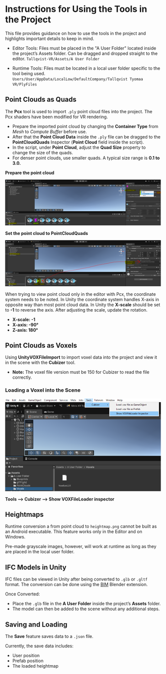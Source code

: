 Instructions for Using the Tools in the Project
============

This file provides guidance on how to use the tools in the project and highlights important details to keep in mind.

- Editor Tools:
Files must be placed in the "A User Folder" located inside the project’s Assets folder. Can be dragged and dropped straight to the editor.
`Tallqvist-VR/Assets/A User Folder`

- Runtime Tools:
Files must be located in a local user folder specific to the tool being used.
`Users/User/AppData/LocalLow/DefaultCompany/Tallqvist Tyomaa VR/PlyFiles`

Point Clouds as Quads
---------------------

The **Pcx** tool is used to import `.ply` point cloud files into the project. The Pcx shaders have been modified for VR rendering.

- Prepare the imported point cloud by changing the **Container Type** from *Mesh* to *Compute Buffer* before use. 
- After that the **Point Cloud Data** inside the `.ply` file can be dragged to the **PointCloudQuads** Inspector (**Point Cloud** field inside the script).
- In the script, under **Point Cloud**, adjust the **Quad Size** property to change the size of the quads.
- For denser point clouds, use smaller quads. A typical size range is **0.1 to 3.0.**

**Prepare the point cloud**

![Image of the Cubizer in use](/Images/PointQuadInstruction1.PNG)

**Set the point cloud to PointCloudQuads**

![Image of the Cubizer in use](/Images/PointQuadInstruction2.PNG)

When trying to view point cloud only in the editor with Pcx, the coordinate system needs to be noted. In Unity the coordinate system handles X-axis in opposite way than most point cloud data. In Unity the **X-scale** should be set to **-1** to reverse the axis. 
After adjusting the scale, update the rotation. 
- **X-scale: -1**
- **X-axis: -90°**
- **Z-axis: 180°**

Point Clouds as Voxels
----------------------

Using **UnityVOXFileImport** to import voxel data into the project and view it in the scene with the **Cubizer** tool. 
- **Note:** The voxel file version must be 150 for Cubizer to read the file correctly.

### Loading a Voxel into the Scene
![Image of the Cubizer in use](/Images/CubizerInstruction.PNG)

**Tools --> Cubizer --> Show VOXFileLoader inspector**

Heightmaps
----------

Runtime conversion a from point cloud to `heightmap.png` cannot be built as an Android executable. This feature works only in the Editor and on Windows. 

Pre-made grayscale images, however, will work at runtime as long as they are placed in the local user folder.

IFC Models in Unity
-------------------

IFC files can be viewed in Unity after being converted to `.glb` or `.gltf` format. The conversion can be done using the [BIM] Blender extension.

Once Converted:
- Place the `.glb` file in the **A User Folder** inside the project’s **Assets** folder.
- The model can then be added to the scene without any additional steps.

Saving and Loading
------------------

The **Save** feature saves data to a `.json` file.

Currently, the save data includes:
- User position
- Prefab position
- The loaded heightmap

[BIM]: https://extensions.blender.org/add-ons/bonsai/?utm_source=blender-4.4.3
